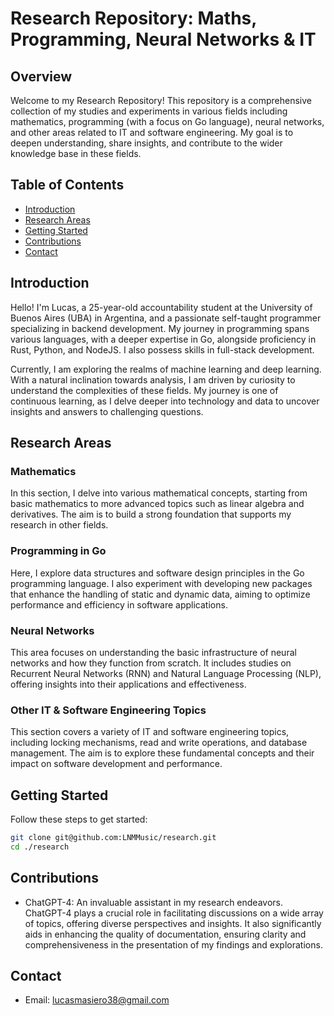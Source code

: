 # Research Repository: Maths, Programming, Neural Networks & IT

## Overview

Welcome to my Research Repository! This repository is a comprehensive collection of my studies and experiments in various fields including mathematics, programming (with a focus on Go language), neural networks, and other areas related to IT and software engineering. My goal is to deepen understanding, share insights, and contribute to the wider knowledge base in these fields.

## Table of Contents

- [Introduction](#introduction)
- [Research Areas](#research-areas)
- [Getting Started](#getting-started)
- [Contributions](#contributions)
- [Contact](#contact)

## Introduction

Hello! I'm Lucas, a 25-year-old accountability student at the University of Buenos Aires (UBA) in Argentina, and a passionate self-taught programmer specializing in backend development. My journey in programming spans various languages, with a deeper expertise in Go, alongside proficiency in Rust, Python, and NodeJS. I also possess skills in full-stack development.

Currently, I am exploring the realms of machine learning and deep learning. With a natural inclination towards analysis, I am driven by curiosity to understand the complexities of these fields. My journey is one of continuous learning, as I delve deeper into technology and data to uncover insights and answers to challenging questions.

## Research Areas

### Mathematics
In this section, I delve into various mathematical concepts, starting from basic mathematics to more advanced topics such as linear algebra and derivatives. The aim is to build a strong foundation that supports my research in other fields.

### Programming in Go
Here, I explore data structures and software design principles in the Go programming language. I also experiment with developing new packages that enhance the handling of static and dynamic data, aiming to optimize performance and efficiency in software applications.

### Neural Networks
This area focuses on understanding the basic infrastructure of neural networks and how they function from scratch. It includes studies on Recurrent Neural Networks (RNN) and Natural Language Processing (NLP), offering insights into their applications and effectiveness.

### Other IT & Software Engineering Topics
This section covers a variety of IT and software engineering topics, including locking mechanisms, read and write operations, and database management. The aim is to explore these fundamental concepts and their impact on software development and performance.


## Getting Started

Follow these steps to get started:

```bash
git clone git@github.com:LNMMusic/research.git
cd ./research
```

## Contributions

- ChatGPT-4: An invaluable assistant in my research endeavors. ChatGPT-4 plays a crucial role in facilitating discussions on a wide array of topics, offering diverse perspectives and insights. It also significantly aids in enhancing the quality of documentation, ensuring clarity and comprehensiveness in the presentation of my findings and explorations.

## Contact

- Email: [lucasmasiero38@gmail.com](mailto:lucasmasiero38@gmail.com)